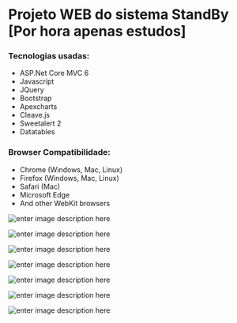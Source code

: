 # Projeto WEB do sistema StandBy [Por hora apenas estudos]

### Tecnologias usadas:
- ASP.Net Core MVC 6
- Javascript
- JQuery
- Bootstrap
- Apexcharts
- Cleave.js
- Sweetalert 2
- Datatables



### Browser Compatibilidade:
- Chrome (Windows, Mac, Linux)
 - Firefox (Windows, Mac, Linux)
- Safari (Mac)
- Microsoft Edge
- And other WebKit browsers

![enter image description here](https://i.imgur.com/G0gZBAH.png)

![enter image description here](https://i.imgur.com/OM4DjtG.png)

![enter image description here](https://i.imgur.com/5zeBYwW.png)

![enter image description here](https://i.imgur.com/RrPw8td.png)

![enter image description here](https://i.imgur.com/xuFwaMU.png)

![enter image description here](https://i.imgur.com/cHTk5Io.png)

![enter image description here](https://i.imgur.com/XxEtHxK.png)
